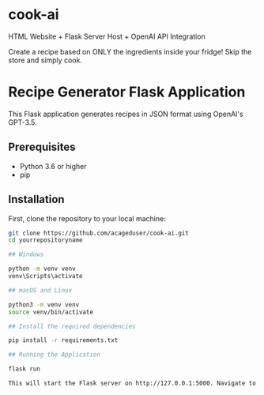 # cook-ai

HTML Website + Flask Server Host + OpenAI API Integration

Create a recipe based on ONLY the ingredients inside your fridge! Skip the store and simply cook.

# Recipe Generator Flask Application

This Flask application generates recipes in JSON format using OpenAI's GPT-3.5.

## Prerequisites

- Python 3.6 or higher
- pip

## Installation

First, clone the repository to your local machine:

```bash
git clone https://github.com/acageduser/cook-ai.git
cd yourrepositoryname

## Windows

python -m venv venv
venv\Scripts\activate

## macOS and Linux

python3 -m venv venv
source venv/bin/activate

## Install the required dependencies

pip install -r requirements.txt

## Running the Application

flask run

This will start the Flask server on http://127.0.0.1:5000. Navigate to this address in your web browser to interact with the application.

